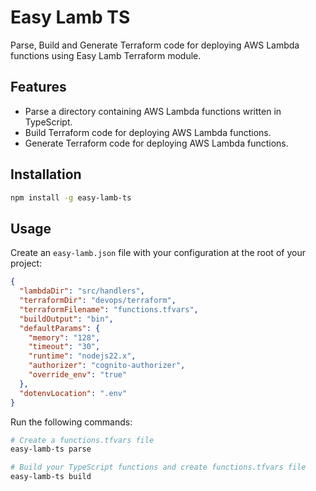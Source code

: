 # Easy Lamb TS

Parse, Build and Generate Terraform code for deploying AWS Lambda functions using Easy Lamb Terraform module.

## Features

- Parse a directory containing AWS Lambda functions written in TypeScript.
- Build Terraform code for deploying AWS Lambda functions.
- Generate Terraform code for deploying AWS Lambda functions.

## Installation

```bash
npm install -g easy-lamb-ts
```

## Usage

Create an `easy-lamb.json` file with your configuration at the root of your project:

```json
{
  "lambdaDir": "src/handlers",
  "terraformDir": "devops/terraform",
  "terraformFilename": "functions.tfvars",
  "buildOutput": "bin",
  "defaultParams": {
    "memory": "128",
    "timeout": "30",
    "runtime": "nodejs22.x",
    "authorizer": "cognito-authorizer",
    "override_env": "true"
  },
  "dotenvLocation": ".env"
}
```

Run the following commands:

```bash
# Create a functions.tfvars file
easy-lamb-ts parse
```

```bash
# Build your TypeScript functions and create functions.tfvars file
easy-lamb-ts build
```
